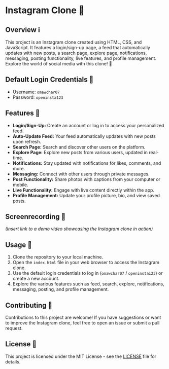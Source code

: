 # Instagram Clone 📸

## Overview ℹ️

This project is an Instagram clone created using HTML, CSS, and JavaScript. It features a login/sign-up page, a feed that automatically updates with new posts, a search page, explore page, notifications, messaging, posting functionality, live features, and profile management. Explore the world of social media with this clone! 👀

## Default Login Credentials 🔐

- Username: `omawchar07`
- Password: `openinsta123`

## Features 🌟

- **Login/Sign-Up:** Create an account or log in to access your personalized feed.
- **Auto-Update Feed:** Your feed automatically updates with new posts upon refresh.
- **Search Page:** Search and discover other users on the platform.
- **Explore Page:** Explore new posts from various users, updated in real-time.
- **Notifications:** Stay updated with notifications for likes, comments, and more.
- **Messaging:** Connect with other users through private messages.
- **Post Functionality:** Share photos with captions from your computer or mobile.
- **Live Functionality:** Engage with live content directly within the app.
- **Profile Management:** Update your profile picture, bio, and view saved posts.

## Screenrecording 📸
*(Insert link to a demo video showcasing the Instagram clone in action)*

## Usage 🚀

1. Clone the repository to your local machine.
2. Open the `index.html` file in your web browser to access the Instagram clone.
3. Use the default login credentials to log in (`omawchar07` / `openinsta123`) or create a new account.
4. Explore the various features such as feed, search, explore, notifications, messaging, posting, and profile management.

## Contributing 🤝

Contributions to this project are welcome! If you have suggestions or want to improve the Instagram clone, feel free to open an issue or submit a pull request.

## License 📝

This project is licensed under the MIT License - see the [LICENSE](LICENSE) file for details.

